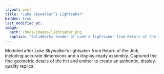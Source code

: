 ```yaml
---
layout: post
title: "Luke Skywalker’s Lightsaber"
hidden: true
last_modified_at:
image:
  path: /docs/images/lightsaber.png
  caption: "SolidWorks render of Luke's lightsaber from Return of the Jedi"
---
```


Modeled after Luke Skywalker’s lightsaber from Return of the Jedi, including accurate dimensions and a display-ready assembly. Captured the fine geometric details of the hilt and emitter to create an authentic, display-quality replica.



